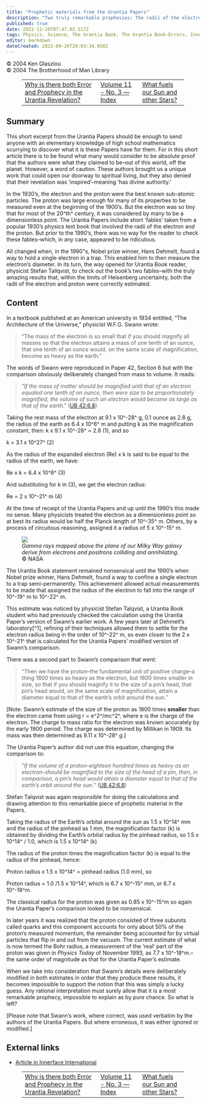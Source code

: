 ```yaml
---
title: "Prophetic materials from the Urantia Papers"
description: "Two truly remarkable prophesies: The radii of the electron and proton"
published: true
date: 2022-12-26T07:47:02.517Z
tags: Physics, Science, The Urantia Book, The Urantia Book—Errors, Innerface International, article
editor: markdown
dateCreated: 2022-09-26T20:03:34.958Z
---
```


<p class="v-card v-sheet theme--light grey lighten-3 px-2">© 2004 Ken Glasziou<br>© 2004 The Brotherhood of Man Library</p>
<figure class="table chapter-navigator">
  <table>
    <tbody>
      <tr>
        <td>
        <a href="/en/article/Ken_Glasziou/Why_is_there_both_Error_and_Prophecy_in_Urantia">
          <span class="mdi mdi-arrow-left-drop-circle"></span><span class="pl-2">Why is there both Error and Prophecy in the Urantia Revelation?</span>
        </a>
        </td>
        <td>
        <a href="/en/index/articles_innerface#volume-11-no-3">
          <span class="mdi mdi-book-open-variant"></span><span class="pl-2">Volume 11 - No. 3 — Index</span>
        </a>
        </td>
        <td>
        <a href="/en/article/Ken_Glasziou/What_fuels_our_Sun_and_other_Stars">
          <span class="pr-2">What fuels our Sun and other Stars?</span><span class="mdi mdi-arrow-right-drop-circle"></span>
        </a>
        </td>
      </tr>
    </tbody>
  </table>
</figure>


## Summary

This short excerpt from the Urantia Papers should be enough to send anyone with an elementary knowledge of high school mathematics scurrying to discover what it is these Papers have for them. For in this short article there is to be found what many would consider to be absolute proof that the authors were what they claimed to be–out of this world, off the planet. However, a word of caution. These authors brought us a unique work that could open our doorway to spiritual living, but they also denied that their revelation was ‘inspired’–meaning ‘has divine authority.’

In the 1930’s, the electron and the proton were the best known sub-atomic particles. The proton was large enough for many of its properties to be measured even at the beginning of the 1900’s. But the electron was so tiny that for most of the 20^th^ century, it was considered by many to be a dimensionless point. The Urantia Papers include short ‘fables’ taken from a popular 1930’s physics text book that involved the radii of the electron and the proton. But prior to the 1990’s, there was no way for the reader to check these fables–which, in any case, appeared to be ridiculous.

All changed when, in the 1990"s, Nobel prize winner, Hans Dehmelt, found a way to hold a single electron in a trap. This enabled him to then measure the electron’s diameter. In its turn, the way opened for Urantia Book reader, physicist Stefan Tallqvist, to check out the book’s two fables–with the truly amazing results that, within the limits of Heisenberg uncertainty, both the radii of the electron and proton were correctly estimated.

## Content

In a textbook published at an American university in 1934 entitled, “The Architecture of the Universe,” physicist W.F.G. Swann wrote:

> “The mass of the electron is so small that if you should magnify all masses so that the electron attains a mass of one tenth of an ounce, that one tenth of an ounce would, on the same scale of magnification, become as heavy as the earth.”

The words of Swann were reproduced in Paper 42, Section 6 but with the comparison obviously deliberately changed from mass to volume. It reads:

> “_If the mass of matter should be magnified until that of an electron equaled one tenth of an ounce, then were size to be proportionately magnified, the volume of such an electron would become as large as that of the earth_.” (<a id="a52_229"></a>[UB 42:6.8](/en/The_Urantia_Book/42#p6_8))


Taking the rest mass of the electron at 9.1 x 10^-28^ g, 0.1 ounce as 2.8 g, the radius of the earth as 6.4 x 10^6^ m and putting k as the magnification constant, then: k x 9.1 x 10^-28^ = 2.8 (1), and so

k = 3.1 x 10^27^ (2)

As the radius of the expanded electron (Re) x k is said to be equal to the radius of the earth, we have:

Re x k = 6.4 x 10^6^ (3)

And substituting for k in (3), we get the electron radius:

Re = 2 x 10^-21^ m (4)

At the time of receipt of the Urantia Papers and up until the 1990’s this made no sense. Many physicists treated the electron as a dimensionless point so at best its radius would be half the Planck length of 10^-35^ m. Others, by a process of circuitous reasoning, assigned it a radius of 5 x 10^-15^ m.

<figure id="Figure_1" class="image urantiapedia">
<img src="/image/article/Ken_Glasziou/Prophetic_materials_from_the_Urantia_Papers/498887main_Fermi_bubble_art_no_labels.jpg">
<figcaption><em>Gamma rays mapped above the plane of our Milky Way galaxy derive from electrons and positrons colliding and annihilating.</em>  © <a href="https://www.nasa.gov/mission_pages/GLAST/news/new-structure.html"></a>NASA</figcaption>
</figure>

The Urantia Book statement remained nonsensical until the 1990’s when Nobel prize winner, Hans Dehmelt, found a way to confine a single electron to a trap semi-permanently. This achievement allowed actual measurements to be made that assigned the radius of the electron to fall into the range of 10^-19^ m to 10^-22^ m.

This estimate was noticed by physicist Stefan Talqvist, a Urantia Book student who had previously checked the calculation using the Urantia Paper’s version of Swann’s earlier work. A few years later at Dehmelt’s laboratory[^1], refining of their techniques allowed them to settle for the electron radius being in the order of 10^-22^ m, so even closer to the 2 x 10^-21^ that is calculated for the Urantia Papers’ modified version of Swann’s comparison.

There was a second part to Swann’s comparison that went:

> “Then we have the proton–the fundamental unit of positive charge–a thing 1800 times as heavy as the electron, but 1800 times smaller in size, so that if you should magnify it to the size of a pin’s head, that pin’s head would, on the same scale of magnification, attain a diameter equal to that of the earth’s orbit around the sun.”

[Note: Swann’s estimate of the size of the proton as 1800 times **smaller** than the electron came from using r = e^2^/mc^2^, where e is the charge of the electron. The charge to mass ratio for the electron was known accurately by the early 1900 period. The charge was determined by Millikan in 1909. Its mass was then determined as 9.11 x 10^-28^ g.]

The Urantia Paper’s author did not use this equation, changing the comparison to:

> “_If the volume of a proton–eighteen hundred times as heavy as an electron–should be magnified to the size of the head of a pin, then, in comparison, a pin’s head would attain a diameter equal to that of the earth’s orbit around the sun._” (<a id="a86_243"></a>[UB 42:6.8](/en/The_Urantia_Book/42#p6_8))


Stefan Talqvist was again responsible for doing the calculations and drawing attention to this remarkable piece of prophetic material in the Papers.

Taking the radius of the Earth’s orbital around the sun as 1.5 x 10^14^ mm and the radius of the pinhead as 1 mm, the magnification factor (k) is obtained by dividing the Earth’s orbital radius by the pinhead radius, so 1.5 x 10^14^ / 1.0, which is 1.5 x 10^14^ (k)

The radius of the proton times the magnification factor (k) is equal to the radius of the pinhead, hence:

Proton radius x 1.5 x 10^14^ = pinhead radius (1.0 mm), so

Proton radius = 1.0 /1.5 x 10^14^, which is 6.7 x 10^-15^ mm, or 6.7 x 10^-18^m.

The classical radius for the proton was given as 0.85 x 10^-15^m so again the Urantia Paper’s comparison looked to be nonsensical.

In later years it was realized that the proton consisted of three subunits called quarks and this component accounts for only about 50% of the proton’s measured momentum, the remainder being accounted for by virtual particles that flip in and out from the vacuum. The current estimate of what is now termed the Bohr radius, a measurement of the ‘real’ part of the proton was given in _Physics Today_ of November 1993, as 7.7 x 10^-18^m.–the same order of magnitude as that for the Urantia Paper’s estimate.

When we take into consideration that Swann’s details were deliberately modified in both estimates in order that they produce these results, it becomes impossible to support the notion that this was simply a lucky guess. Any rational interpretation must surely allow that it is a most remarkable prophecy, impossible to explain as by pure chance. So what is left?

[Please note that Swann’s work, where correct, was used verbatim by the authors of the Urantia Papers. But where erroneous, it was either ignored or modified.]

## External links

- [Article in Innerface International](https://urantia-book.org/archive/newsletters/innerface/vol11_3/page10.html)



<figure class="table chapter-navigator">
  <table>
    <tbody>
      <tr>
        <td>
        <a href="/en/article/Ken_Glasziou/Why_is_there_both_Error_and_Prophecy_in_Urantia">
          <span class="mdi mdi-arrow-left-drop-circle"></span><span class="pl-2">Why is there both Error and Prophecy in the Urantia Revelation?</span>
        </a>
        </td>
        <td>
        <a href="/en/index/articles_innerface#volume-11-no-3">
          <span class="mdi mdi-book-open-variant"></span><span class="pl-2">Volume 11 - No. 3 — Index</span>
        </a>
        </td>
        <td>
        <a href="/en/article/Ken_Glasziou/What_fuels_our_Sun_and_other_Stars">
          <span class="pr-2">What fuels our Sun and other Stars?</span><span class="mdi mdi-arrow-right-drop-circle"></span>
        </a>
        </td>
      </tr>
    </tbody>
  </table>
</figure>
